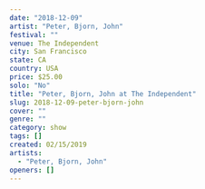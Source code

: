 ```yaml
---
date: "2018-12-09"
artist: "Peter, Bjorn, John"
festival: ""
venue: The Independent
city: San Francisco
state: CA
country: USA
price: $25.00
solo: "No"
title: "Peter, Bjorn, John at The Independent"
slug: 2018-12-09-peter-bjorn-john
cover: ""
genre: ""
category: show
tags: []
created: 02/15/2019
artists:
  - "Peter, Bjorn, John"
openers: []
---
```

